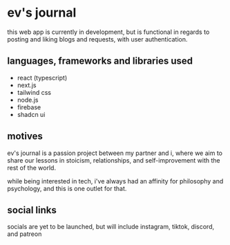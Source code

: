 # ev's journal

this web app is currently in development, but is functional in regards to posting and liking blogs and requests, with user authentication.

## languages, frameworks and libraries used

- react (typescript)
- next.js
- tailwind css
- node.js
- firebase
- shadcn ui

## motives

ev's journal is a passion project between my partner and i, where we aim to share our lessons in stoicism, relationships, and self-improvement with the rest of the world.

while being interested in tech, i've always had an affinity for philosophy and psychology, and this is one outlet for that.

## social links

socials are yet to be launched, but will include instagram, tiktok, discord, and patreon
